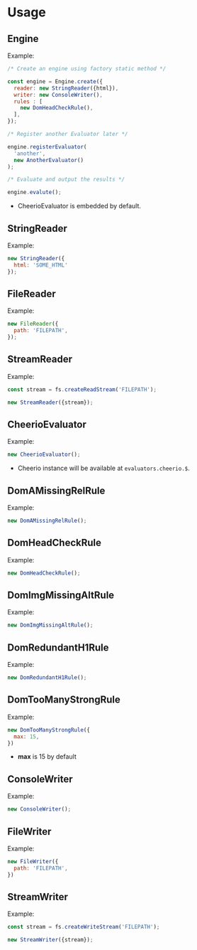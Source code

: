 # Usage

## Engine

Example:

```javascript
/* Create an engine using factory static method */

const engine = Engine.create({
  reader: new StringReader({html}),
  writer: new ConsoleWriter(),
  rules : [
    new DomHeadCheckRule(),
  ],
});

/* Register another Evaluator later */

engine.registerEvaluator(
  'another',
  new AnotherEvaluator()
);

/* Evaluate and output the results */

engine.evalute();
```

- CheerioEvaluator is embedded by default.

## StringReader

Example:

```javascript
new StringReader({
  html: 'SOME_HTML'
});
```

## FileReader

Example:

```javascript
new FileReader({
  path: 'FILEPATH',
});
```

## StreamReader

Example:

```javascript
const stream = fs.createReadStream('FILEPATH');

new StreamReader({stream});
```

## CheerioEvaluator

Example:

```javascript
new CheerioEvaluator();
```

- Cheerio instance will be available at `evaluators.cheerio.$`.

## DomAMissingRelRule

Example:

```javascript
new DomAMissingRelRule();
```

## DomHeadCheckRule

Example:

```javascript
new DomHeadCheckRule();
```

## DomImgMissingAltRule

Example:

```javascript
new DomImgMissingAltRule();
```

## DomRedundantH1Rule

Example:

```javascript
new DomRedundantH1Rule();
```

## DomTooManyStrongRule

Example:

```javascript
new DomTooManyStrongRule({
  max: 15,
})
```

- **max** is 15 by default

## ConsoleWriter

Example:

```javascript
new ConsoleWriter();
```

## FileWriter

Example:

```javascript
new FileWriter({
  path: 'FILEPATH',
})
```

## StreamWriter

Example:

```javascript
const stream = fs.createWriteStream('FILEPATH');

new StreamWriter({stream});
```